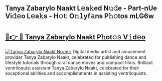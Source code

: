 ## Tanya Zabarylo Naakt L𝚎a𝚔ed N𝚞𝚍e - Part-nUe Vi𝚍𝚎o L𝚎a𝚔s - H𝚘𝚝 O𝚗𝚕yf𝚊ns P𝚑𝚘tos mLG6w

# <h2><a href="http://kf2zho4.oniu.top/?m=Tanya+Zabarylo+Naakt">🔗👉 🔴 Tanya Zabarylo Naakt P𝚑ot𝚘𝚜 V𝚒d𝚎o</a></h2>

[![Tanya Zabarylo Naakt Nu𝚍e𝚜](https://i.imgur.com/0qMVB7G.gif)](http://kf2zho4.oniu.top/?m=Tanya+Zabarylo+Naakt)
Digital media artist and amusement provider Tanya Zabarylo Naakt, celebrated for publishing dance and lifestyle tutorials through viral dance moves and compact films. Brilliant ventriloquist assistant Tanya Zabarylo Naakt, celebrated for their exceptional abilities and accomplishments in assisting ventriloquists.  
